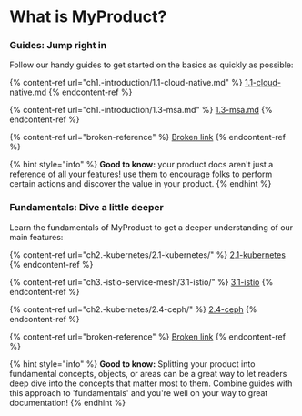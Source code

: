 # What is MyProduct?

### Guides: Jump right in

Follow our handy guides to get started on the basics as quickly as possible:

{% content-ref url="ch1.-introduction/1.1-cloud-native.md" %}
[1.1-cloud-native.md](ch1.-introduction/1.1-cloud-native.md)
{% endcontent-ref %}

{% content-ref url="ch1.-introduction/1.3-msa.md" %}
[1.3-msa.md](ch1.-introduction/1.3-msa.md)
{% endcontent-ref %}

{% content-ref url="broken-reference" %}
[Broken link](broken-reference)
{% endcontent-ref %}

{% hint style="info" %}
**Good to know:** your product docs aren't just a reference of all your features! use them to encourage folks to perform certain actions and discover the value in your product.
{% endhint %}

### Fundamentals: Dive a little deeper

Learn the fundamentals of MyProduct to get a deeper understanding of our main features:

{% content-ref url="ch2.-kubernetes/2.1-kubernetes/" %}
[2.1-kubernetes](ch2.-kubernetes/2.1-kubernetes/)
{% endcontent-ref %}

{% content-ref url="ch3.-istio-service-mesh/3.1-istio/" %}
[3.1-istio](ch3.-istio-service-mesh/3.1-istio/)
{% endcontent-ref %}

{% content-ref url="ch2.-kubernetes/2.4-ceph/" %}
[2.4-ceph](ch2.-kubernetes/2.4-ceph/)
{% endcontent-ref %}

{% content-ref url="broken-reference" %}
[Broken link](broken-reference)
{% endcontent-ref %}

{% hint style="info" %}
**Good to know:** Splitting your product into fundamental concepts, objects, or areas can be a great way to let readers deep dive into the concepts that matter most to them. Combine guides with this approach to 'fundamentals' and you're well on your way to great documentation!
{% endhint %}
